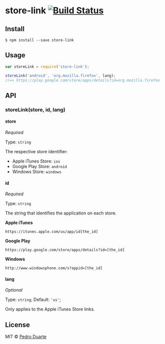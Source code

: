 # store-link [![Build Status](https://travis-ci.org/xipasduarte/store-link.svg?branch=master)](https://travis-ci.org/xipasduarte/store-link)


## Install

```
$ npm install --save store-link
```


## Usage

```js
var storeLink = require('store-link');

storeLink('android', 'org.mozilla.firefox', lang);
//=> https://play.google.com/store/apps/details?id=org.mozilla.firefox
```


## API

### storeLink(store, id, lang)

#### store

*Required*

Type: `string`

The respective store identifier:

* Apple iTunes Store: `ios`
* Google Play Store: `android`
* Windows Store: `windows`

#### id

*Required*

Type: `string`

The string that identifies the application on each store.

**Apple iTunes**

`https://itunes.apple.com/us/app/id[the_id]`

**Google Play**

`https://play.google.com/store/apps/details?id=[the_id]`

**Windows**

`http://www.windowsphone.com/s?appid=[the_id]`

#### lang
*Optional*

Type: `string`;
Default: `'us'`;

Only applies to the Apple iTunes Store links.

## License

MIT © [Pedro Duarte](https://github.com/xipasduarte)
